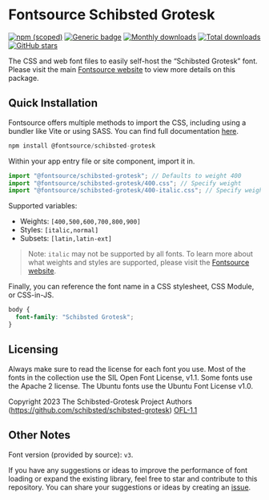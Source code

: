 # Fontsource Schibsted Grotesk

[![npm (scoped)](https://img.shields.io/npm/v/@fontsource/schibsted-grotesk?color=brightgreen)](https://www.npmjs.com/package/@fontsource/schibsted-grotesk) [![Generic badge](https://img.shields.io/badge/fontsource-passing-brightgreen)](https://github.com/fontsource/fontsource) [![Monthly downloads](https://badgen.net/npm/dm/@fontsource/schibsted-grotesk)](https://github.com/fontsource/fontsource) [![Total downloads](https://badgen.net/npm/dt/@fontsource/schibsted-grotesk)](https://github.com/fontsource/fontsource) [![GitHub stars](https://img.shields.io/github/stars/fontsource/fontsource.svg?style=social&label=Star)](https://github.com/fontsource/fontsource/stargazers)

The CSS and web font files to easily self-host the “Schibsted Grotesk” font. Please visit the main [Fontsource website](https://fontsource.org/fonts/schibsted-grotesk) to view more details on this package.

## Quick Installation

Fontsource offers multiple methods to import the CSS, including using a bundler like Vite or using SASS. You can find full documentation [here](https://fontsource.org/docs/getting-started/introduction).

```javascript
npm install @fontsource/schibsted-grotesk
```

Within your app entry file or site component, import it in.

```javascript
import "@fontsource/schibsted-grotesk"; // Defaults to weight 400
import "@fontsource/schibsted-grotesk/400.css"; // Specify weight
import "@fontsource/schibsted-grotesk/400-italic.css"; // Specify weight and style
```

Supported variables:
- Weights: `[400,500,600,700,800,900]`
- Styles: `[italic,normal]`
- Subsets: `[latin,latin-ext]`

> Note: `italic` may not be supported by all fonts. To learn more about what weights and styles are supported, please visit the [Fontsource website](https://fontsource.org/fonts/schibsted-grotesk).

Finally, you can reference the font name in a CSS stylesheet, CSS Module, or CSS-in-JS.

```css
body {
  font-family: "Schibsted Grotesk";
}
```

## Licensing
Always make sure to read the license for each font you use. Most of the fonts in the collection use the SIL Open Font License, v1.1. Some fonts use the Apache 2 license. The Ubuntu fonts use the Ubuntu Font License v1.0.

Copyright 2023 The Schibsted-Grotesk Project Authors (https://github.com/schibsted/schibsted-grotesk)
[OFL-1.1](https://openfontlicense.org)

## Other Notes
Font version (provided by source): `v3`.

If you have any suggestions or ideas to improve the performance of font loading or expand the existing library, feel free to star and contribute to this repository. You can share your suggestions or ideas by creating an [issue](https://github.com/fontsource/fontsource/issues).
